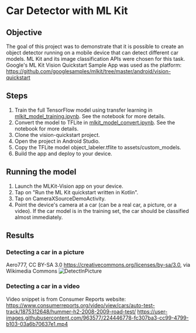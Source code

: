 # Car Detector with ML Kit

## Objective
The goal of this project was to demonstrate that it is possible to create an object detector running on a mobile device that can detect different car models. ML Kit and its image classification APIs were chosen for this task. Google's ML Kit Vision Quickstart Sample App was used as the platform:
https://github.com/googlesamples/mlkit/tree/master/android/vision-quickstart

## Steps
1. Train the full TensorFlow model using transfer learning in [mlkit_model_training.ipynb](mlkit_model_training.ipynb). See the notebook for more details.
2. Convert the model to TFLite in [mlkit_model_convert.ipynb](mlkit_model_convert.ipynb). See the notebook for more details.
3. Clone the vision-quickstart project.
4. Open the project in Android Studio.
5. Copy the TFLite model object_labeler.tflite to assets/custom_models.
6. Build the app and deploy to your device.

## Running the model
1. Launch the MLKit-Vision app on your device.
2. Tap on "Run the ML Kit quickstart written in Kotlin".
3. Tap on CameraXSourceDemoActivity.
4. Point the device's camera at a car (can be a real car, a picture, or a video). If the car model is in the training set, the car should be classified almost immediately.

## Results
### Detecting a car in a picture
Aero777, CC BY-SA 3.0 <https://creativecommons.org/licenses/by-sa/3.0>, via Wikimedia Commons
![DetectInPicture](https://user-images.githubusercontent.com/963577/224446666-8cfa6cb8-2b09-434c-9a9b-ad38116941ef.png)

### Detecting a car in a video
Video snippet is from Consumer Reports website: https://www.consumerreports.org/video/view/cars/auto-test-track/1875312648/hummer-h2-2008-2009-road-test/
https://user-images.githubusercontent.com/963577/224446778-fc307ba3-cc99-4799-b103-03a6b70637e1.mp4
